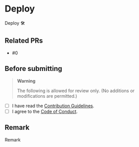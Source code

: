 # Deploy

Deploy 🛠

## Related PRs

- #0

## Before submitting

> **Warning**
>
> The following is allowed for review only. (No additions or modifications are permitted.)

- [ ] I have read the [Contribution Guidelines](https://github.com/PROJECT-PIPLUP/lounas-hub/blob/gh/.github/CONTRIBUTING.md).
- [ ] I agree to the [Code of Conduct](https://github.com/PROJECT-PIPLUP/lounas-hub/blob/gh/.github/CODE_OF_CONDUCT.md).

## Remark

Remark
